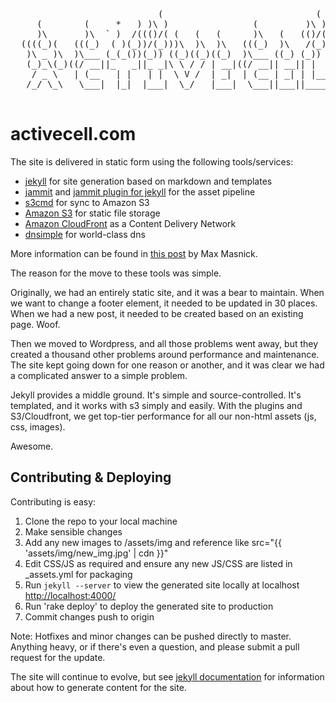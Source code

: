 <pre>
  	                        (                             (     (     
     (        (     *   ) )\ )                (         )\ )  )\ )  
     )\       )\  ` )  /((()/( (   (   (      )\   (   (()/( (()/(  
  ((((_)(   (((_)  ( )(_))/(_)))\  )\  )\   (((_)  )\   /(_)) /(_)) 
   )\ _ )\  )\___ (_(_())(_)) ((_)((_)((_)  )\___ ((_) (_))  (_))   
   (_)_\(_)((/ __||_   _||_ _|\ \ / / | __|((/ __|| __|| |   | |    
    / _ \   | (__   | |   | |  \ V /  | _|  | (__ | _| | |__ | |__  
   /_/ \_\   \___|  |_|  |___|  \_/   |___|  \___||___||____||____|

</pre>

activecell.com
==============

The site is delivered in static form using the following tools/services:

* [jekyll](http://github.com/mojombo/jekyll) for site generation based on markdown and templates
* [jammit](http://documentcloud.github.com/jammit/) and [jammit plugin for jekyll](https://gist.github.com/1224971) for the asset pipeline
* [s3cmd](http://s3tools.org/s3cmd) for sync to Amazon S3
* [Amazon S3](http://aws.amazon.com/s3/) for static file storage
* [Amazon CloudFront](http://aws.amazon.com/cloudfront/) as a Content Delivery Network
* [dnsimple](http://dnsimple.com) for world-class dns

More information can be found in [this post](http://www.maxmasnick.com/2012/01/21/jekyll_s3_cloudfront/) by Max Masnick.

The reason for the move to these tools was simple. 

Originally, we had an entirely static site, and it was a bear to maintain. When we want to change a footer element, it needed to be updated in 30 places. When we had a new post, it needed to be created based on an existing page. Woof.

Then we moved to Wordpress, and all those problems went away, but they created a thousand other problems around performance and maintenance. The site kept going down for one reason or another, and it was clear we had a complicated answer to a simple problem.

Jekyll provides a middle ground. It's simple and source-controlled. It's templated, and it works with s3 simply and easily. With the plugins and S3/Cloudfront, we get top-tier performance for all our non-html assets (js, css, images).

Awesome.

Contributing & Deploying
------------------------

Contributing is easy:

1. Clone the repo to your local machine
1. Make sensible changes
1. Add any new images to /assets/img and reference like src="{{ 'assets/img/new_img.jpg' | cdn }}"
1. Edit CSS/JS as required and ensure any new JS/CSS are listed in _assets.yml for packaging
1. Run `jekyll --server` to view the generated site locally at localhost [http://localhost:4000/](http://localhost:4000/)
1. Run 'rake deploy' to deploy the generated site to production
1. Commit changes push to origin

Note: Hotfixes and minor changes can be pushed directly to master. Anything heavy, or if there's even a question, and please submit a pull request for the update.

The site will continue to evolve, but see [jekyll documentation](http://github.com/mojombo/jekyll) for information about how to generate content for the site.